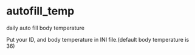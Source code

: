 # autofill_temp
daily auto fill body temperature

Put your ID, and body temperature in INI file.(default body temperature is 36)
